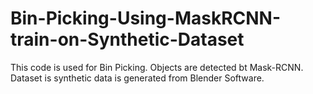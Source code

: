 # Bin-Picking-Using-MaskRCNN-train-on-Synthetic-Dataset
This code is used for Bin Picking. Objects are detected bt Mask-RCNN. Dataset is synthetic data is generated from Blender Software.
